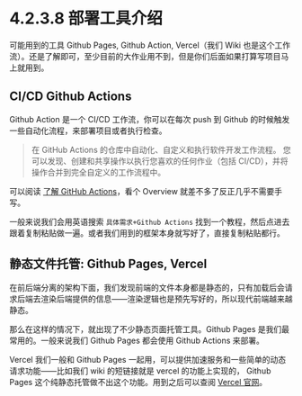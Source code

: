 # 4.2.3.8 部署工具介绍

可能用到的工具 Github Pages, Github Action, Vercel（我们 Wiki 也是这个工作流）。还是了解即可，至少目前的大作业用不到，但是你们后面如果打算写项目马上就用到。

## CI/CD Github Actions

Github Action 是一个 CI/CD 工作流，你可以在每次 push 到 Github 的时候触发一些自动化流程，来部署项目或者执行检查。

>  在 GitHub Actions 的仓库中自动化、自定义和执行软件开发工作流程。 您可以发现、创建和共享操作以执行您喜欢的任何作业（包括 CI/CD），并将操作合并到完全自定义的工作流程中。  

可以阅读 [了解 GitHub Actions](https://docs.github.com/zh/actions/about-github-actions/understanding-github-actions)，看个 Overview 就差不多了反正几乎不需要手写。

一般来说我们会用英语搜索 `具体需求+Github Actions` 找到一个教程，然后点进去跟着复制粘贴做一遍。或者我们用到的框架本身就写好了，直接复制粘贴都行。

## 静态文件托管: Github Pages, Vercel

在前后端分离的架构下面，我们发现前端的文件本身都是静态的，只有加载后会请求后端去渲染后端提供的信息——渲染逻辑也是预先写好的，所以现代前端越来越静态。

那么在这样的情况下，就出现了不少静态页面托管工具。Github Pages 是我们最常用的。一般来说我们 Github Pages 都会使用 Github Actions 来部署。

Vercel 我们一般和 Github Pages 一起用，可以提供加速服务和一些简单的动态请求功能——比如我们 wiki 的短链接就是 vercel 的功能上实现的， Github Pages 这个纯静态托管做不出这个功能。用到之后可以查阅 [Vercel 官网](https://vercel.com)。
